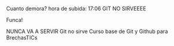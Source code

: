 Cuanto demora? hora de subida: 17:06
GIT NO SIRVEEEE

Funca!

NUNCA  VA  A  SERVIR
Git no sirve
Curso base de Git y Github para BrechasTICs
